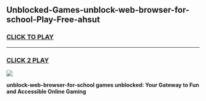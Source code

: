 
## Unblocked-Games-unblock-web-browser-for-school-Play-Free-ahsut
<h3>
<a href="https://premium76.site?title=unblock-web-browser-for-school&ref=18A1">CLICK TO PLAY</a></h3>
<hr>

<h3>
<a href="https://premium76.site?title=unblock-web-browser-for-school&ref=18A1">CLICK 2 PLAY</a>
  
</h3>

<a href="https://premium76.site?title=unblock-web-browser-for-school&ref=18A1"><img src="https://clearcache.store/games.png"></a>


**unblock-web-browser-for-school games unblocked: Your Gateway to Fun and Accessible Online Gaming**

